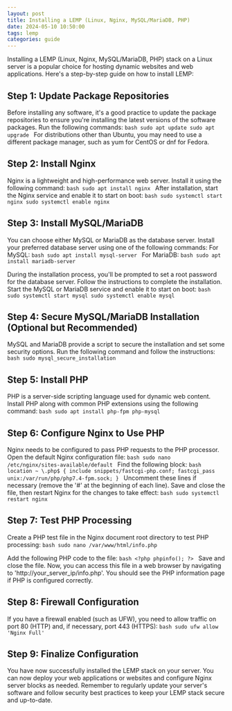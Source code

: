 ```yaml
---
layout: post
title: Installing a LEMP (Linux, Nginx, MySQL/MariaDB, PHP)
date: 2024-05-10 10:50:00
tags: lemp
categories: guide
---
```


Installing a LEMP (Linux, Nginx, MySQL/MariaDB, PHP) stack on a Linux server is a popular choice for hosting dynamic websites and web applications. Here's a step-by-step guide on how to install LEMP:

## Step 1: Update Package Repositories
Before installing any software, it's a good practice to update the package repositories to ensure you're installing the latest versions of the software packages. Run the following commands:
    ```bash
    sudo apt update
    sudo apt upgrade
    ```
For distributions other than Ubuntu, you may need to use a different package manager, such as yum for CentOS or dnf for Fedora.

## Step 2: Install Nginx
Nginx is a lightweight and high-performance web server. Install it using the following command:
    ```bash
    sudo apt install nginx
    ```
After installation, start the Nginx service and enable it to start on boot:
    ```bash
    sudo systemctl start nginx
    sudo systemctl enable nginx
    ```

## Step 3: Install MySQL/MariaDB
You can choose either MySQL or MariaDB as the database server. Install your preferred database server using one of the following commands:
For MySQL:
    ```bash
    sudo apt install mysql-server
    ```
For MariaDB:
    ```bash
    sudo apt install mariadb-server
    ```

During the installation process, you'll be prompted to set a root password for the database server. Follow the instructions to complete the installation.
Start the MySQL or MariaDB service and enable it to start on boot:
    ```bash
    sudo systemctl start mysql
    sudo systemctl enable mysql
    ```
## Step 4: Secure MySQL/MariaDB Installation (Optional but Recommended)
MySQL and MariaDB provide a script to secure the installation and set some security options. Run the following command and follow the instructions:
    ```bash
    sudo mysql_secure_installation
    ```

## Step 5: Install PHP
PHP is a server-side scripting language used for dynamic web content. Install PHP along with common PHP extensions using the following command:
    ```bash
    sudo apt install php-fpm php-mysql
    ```

## Step 6: Configure Nginx to Use PHP
Nginx needs to be configured to pass PHP requests to the PHP processor. Open the default Nginx configuration file:
    ```bash
    sudo nano /etc/nginx/sites-available/default
    ```
Find the following block:
    ```bash
    location ~ \.php$ {
    include snippets/fastcgi-php.conf;
    fastcgi_pass unix:/var/run/php/php7.4-fpm.sock;
    }
    ```
Uncomment these lines if necessary (remove the '#' at the beginning of each line).
Save and close the file, then restart Nginx for the changes to take effect:
    ```bash
    sudo systemctl restart nginx
    ```

## Step 7: Test PHP Processing
Create a PHP test file in the Nginx document root directory to test PHP processing:
    ```bash
    sudo nano /var/www/html/info.php
    ```

Add the following PHP code to the file:
    ```bash
    <?php
    phpinfo();
    ?>
    ```
Save and close the file. Now, you can access this file in a web browser by navigating to 'http://your_server_ip/info.php'. You should see the PHP information page if PHP is configured correctly.

## Step 8: Firewall Configuration
If you have a firewall enabled (such as UFW), you need to allow traffic on port 80 (HTTP) and, if necessary, port 443 (HTTPS):
    ```bash
    sudo ufw allow 'Nginx Full'
    ```

## Step 9: Finalize Configuration
You have now successfully installed the LEMP stack on your server. You can now deploy your web applications or websites and configure Nginx server blocks as needed.
Remember to regularly update your server's software and follow security best practices to keep your LEMP stack secure and up-to-date.
